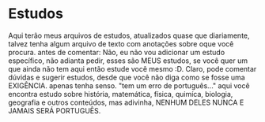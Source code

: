 # Estudos
Aqui terão meus arquivos de estudos, atualizados quase que diariamente, talvez tenha algum arquivo de texto com anotações sobre oque você procura. 
antes de comentar:
Não, eu não vou adicionar um estudo específico, não adianta pedir, esses são MEUS estudos, se você quer um que ainda não tem aqui então estude você mesmo :D. Claro, pode comentar dúvidas e sugerir estudos, desde que você não diga como se fosse uma EXIGÊNCIA. apenas tenha senso.
"tem um erro de português..." aqui você encontra estudo sobre história, matemática, física, quimíca, biologia, geografia e outros conteúdos, mas adivinha, NENHUM DELES NUNCA E JAMAIS SERÁ PORTUGUÊS.
